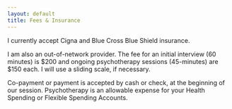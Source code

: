 ```yaml
---
layout: default
title: Fees & Insurance
---
```


I currently accept Cigna and Blue Cross Blue Shield insurance. 

I am also an out-of-network provider. The fee for an initial interview (60 minutes) is $200 and ongoing psychotherapy sessions (45-minutes) are $150 each. I will use a sliding scale, if necessary. 

Co-payment or payment is accepted by cash or check, at the beginning of our session. Psychotherapy is an allowable expense for your Health Spending or Flexible Spending Accounts. 
